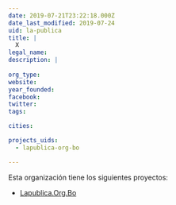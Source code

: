 ```yaml
---
date: 2019-07-21T23:22:18.000Z
date_last_modified: 2019-07-24
uid: la-publica
title: |
  X
legal_name: 
description: |
  
org_type: 
website: 
year_founded: 
facebook: 
twitter: 
tags:

cities: 

projects_uids:
  - lapublica-org-bo

---
```


Esta organización tiene los siguientes proyectos:

- [Lapublica.Org.Bo](/proyectos/lapublica-org-bo)
